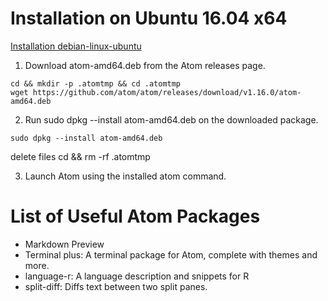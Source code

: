 # Installation on Ubuntu 16.04 x64 



[Installation debian-linux-ubuntu](https://github.com/atom/atom#debian-linux-ubuntu)
1. Download atom-amd64.deb from the Atom releases page.
```
cd && mkdir -p .atomtmp && cd .atomtmp
wget https://github.com/atom/atom/releases/download/v1.16.0/atom-amd64.deb
```
2. Run sudo dpkg --install atom-amd64.deb on the downloaded package.
```
sudo dpkg --install atom-amd64.deb
```
delete files 
cd && rm -rf .atomtmp

3. Launch Atom using the installed atom command.



# List of Useful Atom Packages

- Markdown Preview  
- Terminal plus: A terminal package for Atom, complete with themes and more.  
- language-r: A language description and snippets for R  
- split-diff: Diffs text between two split panes. 

